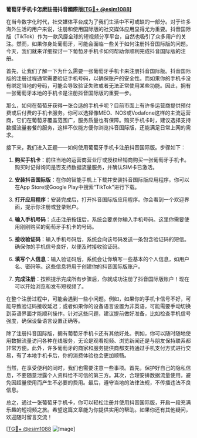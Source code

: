 **葡萄牙手机卡怎麽註冊抖音國際版[[TG💪+ @esim1088](https://t.me/s/esim1088)]**

在当今数字化时代，社交媒体平台成为了我们生活中不可或缺的一部分。对于许多海外生活的用户来说，注册和使用国际版的社交媒体应用显得尤为重要。抖音国际版（TikTok）作为一款风靡全球的短视频分享平台，自然也吸引了众多用户的关注。然而，如果你身处葡萄牙，可能会面临一些关于如何注册抖音国际版的问题。今天，我们就来详细探讨一下葡萄牙手机卡如何帮助你顺利完成抖音国际版的注册。

首先，让我们了解一下为什么需要一张葡萄牙手机卡来注册抖音国际版。抖音国际版的注册过程通常需要验证手机号码，以确保账户的安全性。而如果你的手机卡没有绑定当地的号码，可能会导致验证失败或者无法正常使用某些功能。因此，拥有一张葡萄牙本地的手机卡是注册抖音国际版的重要一步。

那么，如何在葡萄牙获得一张合适的手机卡呢？目前市面上有许多运营商提供预付费或后付费的手机卡服务。你可以选择像MEO、NOS或Vodafone这样的主流运营商，它们在葡萄牙覆盖范围广，服务质量也有保障。购买手机卡时，建议选择支持数据流量套餐的服务，这样不仅能方便你浏览抖音国际版，还能满足日常上网的需求。

接下来，我们进入正题——如何使用葡萄牙手机卡注册抖音国际版。步骤如下：

1. **购买手机卡**：前往当地的运营商营业厅或授权经销商购买一张葡萄牙手机卡。购买时记得询问是否支持数据流量服务，并确认SIM卡已激活。

2. **安装抖音国际版**：在你的智能手机上下载并安装抖音国际版应用程序。你可以在App Store或Google Play中搜索“TikTok”进行下载。

3. **打开应用程序**：安装完成后，打开抖音国际版应用程序。你会看到一个欢迎界面，提示你注册或登录账户。

4. **输入手机号码**：点击注册按钮后，系统会要求你输入手机号码。这里你需要使用刚刚购买的葡萄牙手机卡的号码。

5. **接收验证码**：输入手机号码后，系统会向该号码发送一条包含验证码的短信。确保你的手机信号良好，以便及时接收验证码。

6. **填写个人信息**：输入验证码后，系统会让你填写一些基本的个人信息，如用户名、密码等。这些信息将用于创建你的抖音国际版账户。

7. **完成注册**：按照提示完成所有步骤后，你就成功注册了抖音国际版账户！现在可以开始浏览和发布短视频了。

在整个注册过程中，可能会遇到一些小问题。例如，如果你的手机卡信号不好，可能导致验证码接收延迟；或者如果你的设备语言设置为非英语，可能需要手动切换到英语界面才能顺利操作。针对这些问题，建议提前做好准备，比如检查手机信号强度，确保设备语言设置正确等。

除了注册抖音国际版，拥有葡萄牙手机卡还有其他好处。例如，你可以随时随地使用数据流量访问各种在线服务，无论是观看视频、浏览新闻还是与朋友保持联系都非常方便。此外，许多葡萄牙的商家和服务提供商都支持通过手机支付方式进行交易，有了本地手机卡后，你的消费体验也会更加顺畅。

当然，在享受便利的同时，我们也需要注意一些事项。首先，保护好自己的隐私信息，不要随意泄露个人资料给不可信的第三方。其次，合理安排数据流量使用，避免因超量使用而产生不必要的费用。最后，遵守当地的法律法规，不传播违法不良信息。

总之，通过一张葡萄牙手机卡，你可以轻松注册并使用抖音国际版，开启一段充满乐趣的短视频之旅。希望这篇文章能为你提供实用的帮助。如果你还有其他疑问，欢迎随时留言交流！

[[TG💪+ @esim1088](https://t.me/s/esim1088) ![Image](https://i.postimg.cc/4NQfJmqS/Snipaste-2025-05-13-00-14-12.png)]
